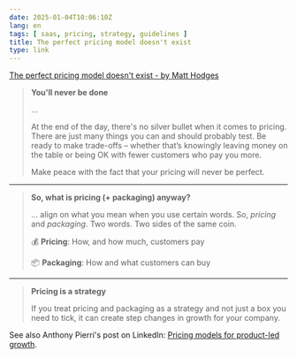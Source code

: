 ```yaml
---
date: 2025-01-04T10:06:10Z
lang: en
tags: [ saas, pricing, strategy, guidelines ]
title: The perfect pricing model doesn't exist
type: link
---
```


[The perfect pricing model doesn't exist - by Matt Hodges](https://wrap-text.equals.com/p/the-perfect-pricing-model)

> **You'll never be done**
>
> …
>
> At the end of the day, there's no silver bullet when it comes to pricing. There are just many things you can and should probably test. Be ready to make trade-offs – whether that’s knowingly leaving money on the table or being OK with fewer customers who pay you more.
>
> Make peace with the fact that your pricing will never be perfect.

---

> **So, what is pricing (+ packaging) anyway?**
>
> … align on what you mean when you use certain words. So, *pricing* and *packaging*. Two words. Two sides of the same coin.
>
> 💰 **Pricing**: How, and how much, customers pay
>
> 📦 **Packaging**: How and what customers can buy

---

> **Pricing is a strategy**
>
> If you treat pricing and packaging as a strategy and not just a box you need to tick, it can create step changes in growth for your company.

See also Anthony Pierri's post on LinkedIn: [Pricing models for product-led growth](https://www.linkedin.com/feed/update/urn:li:activity:6982730520686194688/).
